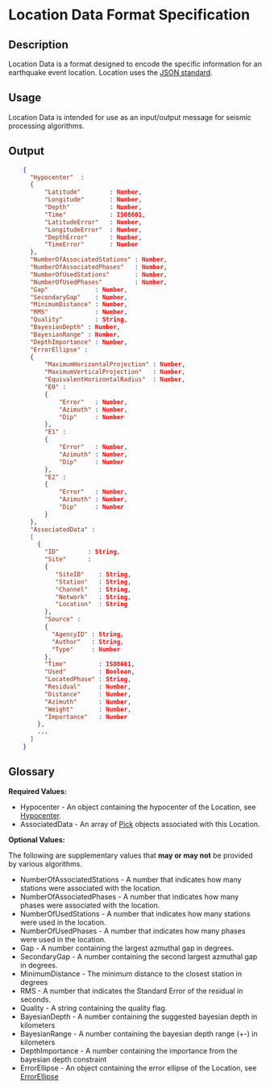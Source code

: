 # Location Data Format Specification

## Description

Location Data is a format designed to encode the specific information for an
earthquake event location.  Location uses the
[JSON standard](http://www.json.org).

## Usage
Location Data is intended for use as an input/output message for seismic
processing algorithms.

## Output
```json
    {
      "Hypocenter"  :
      {
          "Latitude"        : Number,
          "Longitude"       : Number,
          "Depth"           : Number,         
          "Time"            : ISO8601,
          "LatitudeError"   : Number,
          "LongitudeError"  : Number,
          "DepthError"      : Number,
          "TimeError"       : Number
      },           
      "NumberOfAssociatedStations" : Number,
      "NumberOfAssociatedPhases"   : Number,
      "NumberOfUsedStations"       : Number,
      "NumberOfUsedPhases"         : Number,   
      "Gap"             : Number,  
      "SecondaryGap"    : Number,  
      "MinimumDistance" : Number,
      "RMS"             : Number,  
      "Quality"         : String,
      "BayesianDepth" : Number,
      "BayesianRange" : Number,
      "DepthImportance" : Number,
      "ErrorEllipse" :
      {
          "MaximumHorizontalProjection" : Number,
          "MaximumVerticalProjection"   : Number,
          "EquivalentHorizontalRadius"  : Number,
          "E0" :
          {
              "Error"   : Number,
              "Azimuth" : Number,
              "Dip"     : Number
          },
          "E1" :
          {
              "Error"   : Number,
              "Azimuth" : Number,
              "Dip"     : Number
          },
          "E2" :
          {
              "Error"   : Number,
              "Azimuth" : Number,
              "Dip"     : Number
          }                  
      },
      "AssociatedData" :
      [
        {
          "ID"        : String,
          "Site"      :
          {
             "SiteID"    : String,
             "Station"   : String,
             "Channel"   : String,
             "Network"   : String,
             "Location"  : String
          },
          "Source" :
          {
            "AgencyID" : String,
            "Author"   : String,
            "Type"     : Number
          },
          "Time"         : ISO8601,
          "Used"         : Boolean,
          "LocatedPhase" : String,
          "Residual"     : Number,
          "Distance"     : Number,
          "Azimuth"      : Number,
          "Weight"       : Number,
          "Importance"   : Number
        },
        ...
      ]                
    }
```

## Glossary
**Required Values:**
* Hypocenter - An object containing the hypocenter of the Location, see
[Hypocenter](Hypocenter.md).
* AssociatedData - An array of [Pick](Pick.md) objects associated with this
Location.

**Optional Values:**

The following are supplementary values that **may or may not** be provided by
various algorithms.
* NumberOfAssociatedStations - A number that indicates how many stations were
associated with the location.
* NumberOfAssociatedPhases - A number that indicates how many phases were
associated with the location.
* NumberOfUsedStations - A number that indicates how many stations were
used in the location.
* NumberOfUsedPhases - A number that indicates how many phases were
used in the location.
* Gap - A number containing the largest azmuthal gap in degrees.
* SecondaryGap - A number containing the second largest azmuthal gap in degrees.
* MinimumDistance - The minimum distance to the closest station in degrees
* RMS - A number that indicates the Standard Error of the residual in seconds.
* Quality - A string containing the quality flag.
* BayesianDepth - A number containing the suggested bayesian depth in
kilometers
* BayesianRange - A number containing the bayesian depth range (+\-) in
kilometers
* DepthImportance - A number containing the importance from the bayesian
depth constraint
* ErrorEllipse - An object containing the error ellipse of the Location, see
[ErrorEllipse](ErrorEllipse.md)

